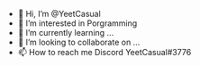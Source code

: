 - 👋 Hi, I’m @YeetCasual
- 👀 I’m interested in  Porgramming
- 🌱 I’m currently learning ...
- 💞️ I’m looking to collaborate on ...
- 📫 How to reach me Discord YeetCasual#3776

<!---
YeetCasual/YeetCasual is a ✨ special ✨ repository because its `README.md` (this file) appears on your GitHub profile.
You can click the Preview link to take a look at your changes.
--->
